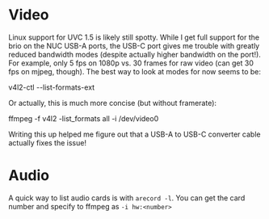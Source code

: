 # Video

Linux support for UVC 1.5 is likely still spotty. While I get full support for
the brio on the NUC USB-A ports, the USB-C port gives me trouble with greatly
reduced bandwidth modes (despite actually higher bandwidth on the port!). For
example, only 5 fps on 1080p vs. 30 frames for raw video (can get 30 fps on
mjpeg, though). The best way to look at modes for now seems to be:

v4l2-ctl --list-formats-ext

Or actually, this is much more concise (but without framerate):

ffmpeg -f v4l2 -list_formats all -i /dev/video0

Writing this up helped me figure out that a USB-A to USB-C converter cable
actually fixes the issue!

# Audio

A quick way to list audio cards is with `arecord -l`. You can get the card
number and specify to ffmpeg as `-i hw:<number>`
